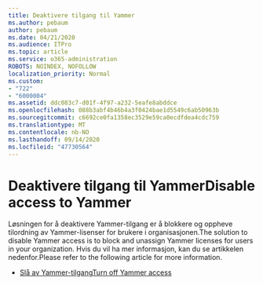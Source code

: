 ```yaml
---
title: Deaktivere tilgang til Yammer
ms.author: pebaum
author: pebaum
ms.date: 04/21/2020
ms.audience: ITPro
ms.topic: article
ms.service: o365-administration
ROBOTS: NOINDEX, NOFOLLOW
localization_priority: Normal
ms.custom:
- "722"
- "6000004"
ms.assetid: ddc083c7-d01f-4f97-a232-5eafe8abddce
ms.openlocfilehash: 088b3abf4b46b4a3f0424bae1d5549c6ab50963b
ms.sourcegitcommit: c6692ce0fa1358ec3529e59ca0ecdfdea4cdc759
ms.translationtype: MT
ms.contentlocale: nb-NO
ms.lasthandoff: 09/14/2020
ms.locfileid: "47730564"
---
```

# <a name="disable-access-to-yammer"></a><span data-ttu-id="b8f7b-102">Deaktivere tilgang til Yammer</span><span class="sxs-lookup"><span data-stu-id="b8f7b-102">Disable access to Yammer</span></span>

<span data-ttu-id="b8f7b-103">Løsningen for å deaktivere Yammer-tilgang er å blokkere og oppheve tilordning av Yammer-lisenser for brukere i organisasjonen.</span><span class="sxs-lookup"><span data-stu-id="b8f7b-103">The solution to disable Yammer access is to block and unassign Yammer licenses for users in your organization.</span></span> <span data-ttu-id="b8f7b-104">Hvis du vil ha mer informasjon, kan du se artikkelen nedenfor.</span><span class="sxs-lookup"><span data-stu-id="b8f7b-104">Please refer to the following article for more information.</span></span>
  
- [<span data-ttu-id="b8f7b-105">Slå av Yammer-tilgang</span><span class="sxs-lookup"><span data-stu-id="b8f7b-105">Turn off Yammer access</span></span>](https://docs.microsoft.com/yammer/manage-yammer-users/turn-off-user-access)
